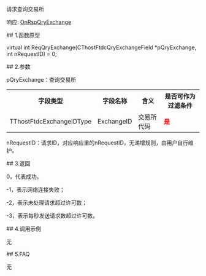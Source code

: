 <p>请求查询交易所</p>
<p>响应: <a href="../../CTHOSTFTDCTRADERAPI/ONRSPQRYEXCHANGE/">OnRspQryExchange</a></p>
<span class="anchor" id="72df624c-806e-4441-989c-4abfcb47aecb"></span>
## 1.函数原型
<p>virtual int ReqQryExchange(CThostFtdcQryExchangeField *pQryExchange, int nRequestID) = 0;</p>
<span class="anchor" id="79e5e89c-7c14-4fbf-baee-401beec76ec7"></span>
## 2.参数
<p>pQryExchange：查询交易所</p>
<table><tr><th style="TEXT-ALIGN: center;">字段类型</th><th style="TEXT-ALIGN: center;">字段名称</th><th style="TEXT-ALIGN: center;">含义</th><th style="TEXT-ALIGN: center;">是否可作为过滤条件</th></tr><tr><td style="TEXT-ALIGN: left;">TThostFtdcExchangeIDType</td>
<td style="TEXT-ALIGN: left;">ExchangeID</td>
<td style="TEXT-ALIGN: left;">交易所代码</td>
<td style="TEXT-ALIGN: left;"><strong><font color="#FF0000">是</font></strong></td>
</tr>
</table>
<p>nRequestID：请求ID，对应响应里的nRequestID，无递增规则，由用户自行维护。</p>
<span class="anchor" id="f6741d0f-f462-466f-b420-b906493f5557"></span>
## 3.返回
<p>0，代表成功。</p>
<p>-1，表示网络连接失败；</p>
<p>-2，表示未处理请求超过许可数；</p>
<p>-3，表示每秒发送请求数超过许可数。</p>
<span class="anchor" id="d9521173-5be7-4f09-a525-995cf35c313b"></span>
## 4.调用示例
<p>无</p>
<span class="anchor" id="4b14f490-16d0-4153-9321-ade40c896e25"></span>
## 5.FAQ
<p>无</p>
